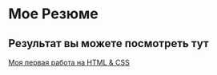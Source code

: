 # Мое Резюме

## Результат вы можете посмотреть тут

[Моя первая работа на HTML & CSS](https://anton18-99.github.io/me_resume/)
